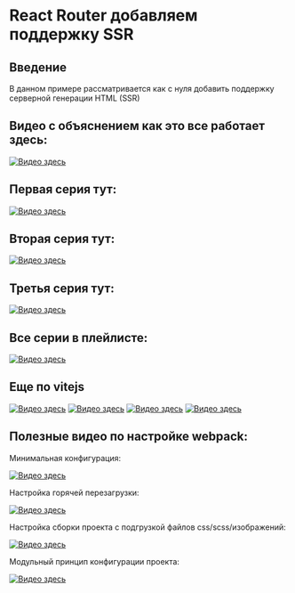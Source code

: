 # React Router добавляем поддержку SSR 

## Введение

В данном примере рассматривается как с нуля добавить поддержку серверной генерации HTML (SSR)

## Видео с объяснением как это все работает здесь:

[![Видео здесь](https://img.youtube.com/vi/kemV86bc6fE/0.jpg)](https://www.youtube.com/watch?v=kemV86bc6fE)

## Первая серия тут:

[![Видео здесь](https://img.youtube.com/vi/eRt0cIS2PZ0/0.jpg)](https://www.youtube.com/watch?v=eRt0cIS2PZ0)

## Вторая серия тут:

[![Видео здесь](https://img.youtube.com/vi/rusGV9WWSfI/0.jpg)](https://www.youtube.com/watch?v=rusGV9WWSfI)

## Третья серия тут:

[![Видео здесь](https://img.youtube.com/vi/kemV86bc6fE/0.jpg)](https://www.youtube.com/watch?v=kemV86bc6fE)


## Все серии в плейлисте:
[![Видео здесь](https://img.youtube.com/vi/kemV86bc6fE/0.jpg)](https://www.youtube.com/playlist?list=PLCh6bwt6jth-6-cjhNjhIYIqKabTsdSOT)



## Еще по vitejs

[![Видео здесь](https://img.youtube.com/vi/wIEauCguZGI/0.jpg)](https://www.youtube.com/watch?v=wIEauCguZGI)
[![Видео здесь](https://img.youtube.com/vi/t98Q9hliZZo/0.jpg)](https://www.youtube.com/watch?v=t98Q9hliZZo)
[![Видео здесь](https://img.youtube.com/vi/aMzCDR_MHF0/0.jpg)](https://www.youtube.com/watch?v=aMzCDR_MHF0)
[![Видео здесь](https://img.youtube.com/vi/TZN6dC7ZOs0/0.jpg)](https://www.youtube.com/watch?v=TZN6dC7ZOs0)


## Полезные видео по настройке webpack:

Минимальная конфигурация:

[![Видео здесь](https://img.youtube.com/vi/unEl3Hezwpw/0.jpg)](https://www.youtube.com/watch?v=unEl3Hezwpw)

Настройка горячей перезагрузки:

[![Видео здесь](https://img.youtube.com/vi/oOpzkF2nU0s/0.jpg)](https://www.youtube.com/watch?v=oOpzkF2nU0s)

Настройка сборки проекта с подгрузкой файлов css/scss/изображений:

[![Видео здесь](https://img.youtube.com/vi/3B-NGZmMe-Y/0.jpg)](https://www.youtube.com/watch?v=3B-NGZmMe-Y)

Модульный принцип конфигурации проекта:

[![Видео здесь](https://img.youtube.com/vi/fnUqyWyG5kk/0.jpg)](https://www.youtube.com/watch?v=fnUqyWyG5kk)


